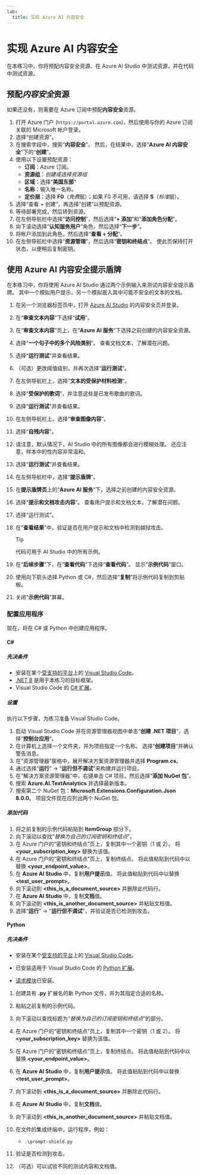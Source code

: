 ```yaml
---
lab:
  title: 实现 Azure AI 内容安全
---
```


# 实现 Azure AI 内容安全

在本练习中，你将预配内容安全资源、在 Azure AI Studio 中测试资源，并在代码中测试资源。

## 预配*内容安全*资源

如果还没有，则需要在 Azure 订阅中预配**内容安全**资源。

1. 打开 Azure 门户 (`https://portal.azure.com`)，然后使用与你的 Azure 订阅关联的 Microsoft 帐户登录。
1. 选择“创建资源”。
1. 在搜索字段中，搜索“**内容安全**”。 然后，在结果中，选择“**Azure AI 内容安全**”下的“**创建**”。
1. 使用以下设置预配资源：
    - **订阅**：Azure 订阅。
    - **资源组**：*创建或选择资源组*
    - **区域**：选择“**美国东部**”
    - **名称**：输入唯一名称。
    - **定价层**：选择 **F0**（*免费*层）；如果 F0 不可用，请选择 **S**（*标准*层）。
1. 选择“查看 + 创建”，再选择“创建”以预配资源。
1. 等待部署完成，然后转到资源。
1. 在左侧导航栏中选择“**访问控制**”，然后选择“**+ 添加**”和“**添加角色分配**”。
1. 向下滚动选择“**认知服务用户**”角色，然后选择“**下一步**”。
1. 将帐户添加到此角色，然后选择“**查看 + 分配**”。
1. 在左侧导航栏中选择“**资源管理**”，然后选择“**密钥和终结点**”。 使此页保持打开状态，以便稍后复制密钥。

## 使用 Azure AI 内容安全提示盾牌

在本练习中，你将使用 Azure AI Studio 通过两个示例输入来测试内容安全提示盾牌。 其中一个模拟用户提示，另一个模拟嵌入其中可能不安全的文本的文档。

1. 在另一个浏览器标签页中，打开 [Azure AI Studio](https://ai.azure.com/explore/contentsafety) 的内容安全页并登录。
1. 在“**审查文本内容**”下选择“**试用**”。
1. 在“**审查文本内容**”页上，在”**Azure AI 服务**“下选择之前创建的内容安全资源。
1. 选择“**一个句子中的多个风险类别**”。 查看文档文本，了解潜在问题。
1. 选择“**运行测试**”并查看结果。
1. （可选）更改阈值级别，并再次选择“**运行测试**”。
1. 在左侧导航栏上，选择“**文本的受保护材料检测**”。
1. 选择“**受保护的歌词**”，并注意这些是已发布歌曲的歌词。
1. 选择“**运行测试**”并查看结果。
1. 在左侧导航栏上，选择“**审查图像内容**”。
1. 选择“**自残内容**”。
1. 请注意，默认情况下，AI Studio 中的所有图像都会进行模糊处理。 还应注意，样本中的性内容非常温和。
1. 选择“**运行测试**”并查看结果。
1. 在左侧导航栏中，选择“**提示盾牌**”。
1. 在**提示盾牌页**上的“**Azure AI 服务**”下，选择之前创建的内容安全资源。
1. 选择“**提示和文档攻击内容**”。 查看用户提示和文档文本，了解潜在问题。
1. 选择“运行测试”。
1. 在“**查看结果**”中，验证是否在用户提示和文档中检测到越狱攻击。

    > [!TIP]
    > 代码可用于 AI Studio 中的所有示例。

1. 在“**后续步骤**”下，在“**查看代码**”下选择“**查看代码**”。 显示“**示例代码**”窗口。
1. 使用向下箭头选择 Python 或 C#，然后选择“**复制**”将示例代码复制到剪贴板。
1. 关闭“**示例代码**”屏幕。

### 配置应用程序

现在，将在 C# 或 Python 中创建应用程序。

#### C#

##### 先决条件

* 安装在某个[受支持的平台](https://code.visualstudio.com/docs/supporting/requirements#_platforms)上的 [Visual Studio Code](https://code.visualstudio.com/)。
* [.NET 8](https://dotnet.microsoft.com/en-us/download/dotnet/8.0) 是用于本练习的目标框架。
* Visual Studio Code 的 [C# 扩展](https://marketplace.visualstudio.com/items?itemName=ms-dotnettools.csharp)。

##### 设置

执行以下步骤，为练习准备 Visual Studio Code。

1. 启动 Visual Studio Code 并在资源管理器视图中单击“**创建 .NET 项目**”，选择“**控制台应用**”。
1. 在计算机上选择一个文件夹，并为项目指定一个名称。 选择“**创建项目**”并确认警告消息。
1. 在“资源管理器”窗格中，展开解决方案资源管理器并选择 **Program.cs**。
1. 通过选择“**运行**” -> “**运行但不调试**”来构建并运行项目。 
1. 在“解决方案资源管理器”中，右键单击 C# 项目，然后选择“**添加 NuGet 包**”。
1. 搜索 **Azure.AI.TextAnalytics** 并选择最新版本。
1. 搜索第二个 NuGet 包：**Microsoft.Extensions.Configuration.Json 8.0.0**。 项目文件现在应列出两个 NuGet 包。

##### 添加代码

1. 将之前复制的示例代码粘贴到 **ItemGroup** 部分下。
1. 向下滚动以查找“*替换为自己的订阅密钥和终结点*”。
1. 在 Azure 门户的“密钥和终结点”页上，复制其中一个密钥（1 或 2）。 将 **<your_subscription_key>** 替换为该值。
1. 在 Azure 门户的“密钥和终结点”页上，复制终结点。 将此值粘贴到代码中以替换 **<your_endpoint_value>**。
1. 在 **Azure AI Studio** 中，复制**用户提示**值。 将此值粘贴到代码中以替换 **<test_user_prompt>**。
1. 向下滚动到 **<this_is_a_document_source>** 并删除此代码行。
1. 在 **Azure AI Studio** 中，复制**文档**值。
1. 向下滚动到 **<this_is_another_document_source>** 并粘贴文档值。
1. 选择“**运行**” -> “**运行但不调试**”，并验证是否已检测到攻击。 

#### Python

##### 先决条件

* 安装在某个[受支持的平台](https://code.visualstudio.com/docs/supporting/requirements#_platforms)上的 [Visual Studio Code](https://code.visualstudio.com/)。

* 已安装适用于 Visual Studio Code 的 [Python 扩展](https://marketplace.visualstudio.com/items?itemName=ms-python.python)。

* [请求模块](https://pypi.org/project/requests/)已安装。

1. 创建具有 **.py** 扩展名的新 Python 文件，并为其指定合适的名称。
1. 粘贴之前复制的示例代码。
1. 向下滚动以查找标题为“*替换为自己的订阅密钥和终结点*”的部分。
1. 在 Azure 门户的“密钥和终结点”页上，复制其中一个密钥（1 或 2）。 将 **<your_subscription_key>** 替换为该值。
1. 在 Azure 门户的“密钥和终结点”页上，复制终结点。 将此值粘贴到代码中以替换 **<your_endpoint_value>**。
1. 在 **Azure AI Studio** 中，复制**用户提示**值。 将此值粘贴到代码中以替换 **<test_user_prompt>**。
1. 向下滚动到 **<this_is_a_document_source>** 并删除此代码行。
1. 在 **Azure AI Studio** 中，复制**文档**值。
1. 向下滚动到 **<this_is_another_document_source>** 并粘贴文档值。
1. 在文件的集成终端中，运行程序，例如：

    - `.\prompt-shield.py`

1. 验证是否检测到攻击。
1. （可选）可以试验不同的测试内容和文档值。
